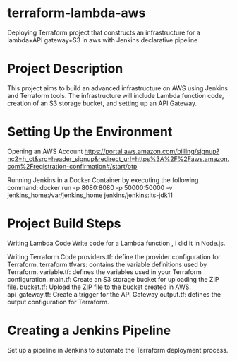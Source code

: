 # terraform-lambda-aws
Deploying Terraform project that constructs an infrastructure for a lambda+API gateway+S3 in aws with Jenkins declarative pipeline

# Project Description
This project aims to build an advanced infrastructure on AWS using Jenkins and Terraform tools. The infrastructure will include Lambda function code, creation of an S3 storage bucket, and setting up an API Gateway.

# Setting Up the Environment
Opening an AWS Account
https://portal.aws.amazon.com/billing/signup?nc2=h_ct&src=header_signup&redirect_url=https%3A%2F%2Faws.amazon.com%2Fregistration-confirmation#/start/otp

Running Jenkins in a Docker Container
by executing the following command:
docker run -p 8080:8080 -p 50000:50000 -v jenkins_home:/var/jenkins_home jenkins/jenkins:lts-jdk11

# Project Build Steps
Writing Lambda Code
Write code for a Lambda function , i did it in  Node.js.

Writing Terraform Code
    providers.tf: define the provider configuration for Terraform.
    terraform.tfvars: contains the variable definitions used by Terraform.
    variable.tf: defines the variables used in your Terraform configuration. 
    main.tf: Create an S3 storage bucket for uploading the ZIP file.
    bucket.tf: Upload the ZIP file to the bucket created in AWS.
    api_gateway.tf: Create a trigger for the API Gateway
    output.tf: defines the output configuration for Terraform.
    
# Creating a Jenkins Pipeline
Set up a pipeline in Jenkins to automate the Terraform deployment process.






